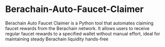 # Berachain-Auto-Faucet-Claimer
Berachain Auto Faucet Claimer is a Python tool that automates claiming faucet rewards from the Berachain network. It allows users to receive regular faucet rewards to a specified wallet without manual effort, ideal for maintaining steady Berachain liquidity hands-free
